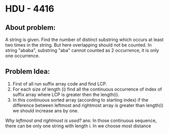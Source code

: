 # HDU - 4416

## About problem:

A string is given. Find the number of distinct substring which occurs at least two times in the string. But here overlapping should not be counted. In string "ababa", substring "aba" cannot counted as 2 occurrence, it is only one occurrence. 

## Problem Idea:


 1. First of all run suffix array code and find LCP. 
 2. For each size of length (i) find all the continuous occurrence of index of suffix array where LCP is greater then the length(i).
 3. In this continuous sorted array (according to starting index) if the difference between leftmost and rightmost array is greater than length(i) we should increase ans by one.  

*Why leftmost and rightmost is used?*
ans: In those continuous sequence, there can be only one string with length i. In we choose most distance 
<!--stackedit_data:
eyJoaXN0b3J5IjpbLTg5NjgyNzgzOF19
-->